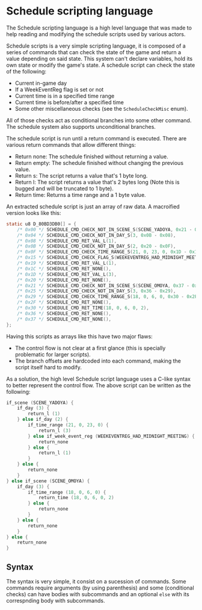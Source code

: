 # Schedule scripting language

The Schedule scripting language is a high level language that was made to help reading and modifying the schedule
scripts used by various actors.

Schedule scripts is a very simple scripting language, it is composed of a series of commands that can check the state
of the game and return a value depending on said state. This system can't declare variables, hold its own state or
modify the game's state. A schedule script can check the state of the following:

- Current in-game day
- If a WeekEventReg flag is set or not
- Current time is in a specified time range
- Current time is before/after a specified time
- Some other miscellaneous checks (see the `ScheduleCheckMisc` enum).

All of those checks act as conditional branches into some other command. The schedule system also supports
unconditional branches.

The schedule script is run until a return command is executed. There are various return commands that allow different things:

- Return none: The schedule finished without returning a value.
- Return empty: The schedule finished without changing the previous value.
- Return s: The script returns a value that's 1 byte long.
- Return l: The script returns a value that's 2 bytes long (Note this is bugged and will be truncated to 1 byte).
- Return time: Returns a time range and a 1 byte value.

An extracted schedule script is just an array of raw data. A macroified version looks like this:

```c
static u8 D_80BD3DB0[] = {
    /* 0x00 */ SCHEDULE_CMD_CHECK_NOT_IN_SCENE_S(SCENE_YADOYA, 0x21 - 0x04),
    /* 0x04 */ SCHEDULE_CMD_CHECK_NOT_IN_DAY_S(3, 0x0B - 0x08),
    /* 0x08 */ SCHEDULE_CMD_RET_VAL_L(1),
    /* 0x0B */ SCHEDULE_CMD_CHECK_NOT_IN_DAY_S(2, 0x20 - 0x0F),
    /* 0x0F */ SCHEDULE_CMD_CHECK_TIME_RANGE_S(21, 0, 23, 0, 0x1D - 0x15),
    /* 0x15 */ SCHEDULE_CMD_CHECK_FLAG_S(WEEKEVENTREG_HAD_MIDNIGHT_MEETING, 0x1C - 0x19),
    /* 0x19 */ SCHEDULE_CMD_RET_VAL_L(1),
    /* 0x1C */ SCHEDULE_CMD_RET_NONE(),
    /* 0x1D */ SCHEDULE_CMD_RET_VAL_L(3),
    /* 0x20 */ SCHEDULE_CMD_RET_NONE(),
    /* 0x21 */ SCHEDULE_CMD_CHECK_NOT_IN_SCENE_S(SCENE_OMOYA, 0x37 - 0x25),
    /* 0x25 */ SCHEDULE_CMD_CHECK_NOT_IN_DAY_S(3, 0x36 - 0x29),
    /* 0x29 */ SCHEDULE_CMD_CHECK_TIME_RANGE_S(18, 0, 6, 0, 0x30 - 0x2F),
    /* 0x2F */ SCHEDULE_CMD_RET_NONE(),
    /* 0x30 */ SCHEDULE_CMD_RET_TIME(18, 0, 6, 0, 2),
    /* 0x36 */ SCHEDULE_CMD_RET_NONE(),
    /* 0x37 */ SCHEDULE_CMD_RET_NONE(),
};
```

Having this scripts as arrays like this have two major flaws:

- The control flow is not clear at a first glance (this is specially problematic for larger scripts).
- The branch offsets are hardcoded into each command, making the script itself hard to modify.

As a solution, the high level Schedule script language uses a C-like syntax to better represent the control flow. The above script can be written as the following:

```c
if_scene (SCENE_YADOYA) {
    if_day (3) {
        return_l (1)
    } else if_day (2) {
        if_time_range (21, 0, 23, 0) {
            return_l (3)
        } else if_week_event_reg (WEEKEVENTREG_HAD_MIDNIGHT_MEETING) {
            return_none
        } else {
            return_l (1)
        }
    } else {
        return_none
    }
} else if_scene (SCENE_OMOYA) {
    if_day (3) {
        if_time_range (18, 0, 6, 0) {
            return_time (18, 0, 6, 0, 2)
        } else {
            return_none
        }
    } else {
        return_none
    }
} else {
    return_none
}
```

## Syntax

The syntax is very simple, it consist on a sucession of commands. Some commands require arguments (by using
parenthesis) and some (conditional checks) can have bodies with subcommands and an optional `else` with its
correspnding body with subcommands.
